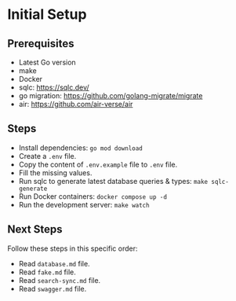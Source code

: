 # Initial Setup

## Prerequisites

- Latest Go version
- make
- Docker
- sqlc: https://sqlc.dev/
- go migration: https://github.com/golang-migrate/migrate
- air: https://github.com/air-verse/air

## Steps

- Install dependencies: `go mod download`
- Create a `.env` file.
- Copy the content of `.env.example` file to `.env` file.
- Fill the missing values.
- Run sqlc to generate latest database queries & types: `make sqlc-generate`
- Run Docker containers: `docker compose up -d`
- Run the development server: `make watch`

## Next Steps

Follow these steps in this specific order:

- Read `database.md` file.
- Read `fake.md` file.
- Read `search-sync.md` file.
- Read `swagger.md` file.
